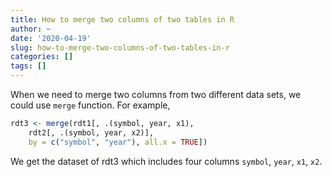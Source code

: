 ```yaml
---
title: How to merge two columns of two tables in R
author: ~
date: '2020-04-19'
slug: how-to-merge-two-columns-of-two-tables-in-r
categories: []
tags: []
---
```


When we need to merge two columns from two different data sets, we could use `merge` function. 
For example, 

```r
rdt3 <- merge(rdt1[, .(symbol, year, x1), 
    rdt2[, .(symbol, year, x2)], 
    by = c("symbol", "year"), all.x = TRUE])
```

We get the dataset of rdt3 which includes four columns `symbol`, `year`, `x1`, `x2`.

